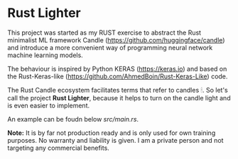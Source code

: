 # Rust Lighter

This project was started as my RUST exercise to abstract the Rust minimalist ML framework Candle (https://github.com/huggingface/candle) and introduce a more convenient way of programming neural network machine learning models. 

The behaviour is inspired by Python KERAS (https://keras.io) and based on the Rust-Keras-like (https://github.com/AhmedBoin/Rust-Keras-Like) code. 

The Rust Candle ecosystem facilitates terms that refer to candles &#128367;. So let's call the project **Rust Lighter**, because it helps to turn on the candle light and is even easier to implement.

An example can be foudn below *src/main.rs*.  

**Note:** It is by far not production ready and is only used for own training purposes. No warranty and liability is given. I am a private person and not targeting any commercial benefits. 